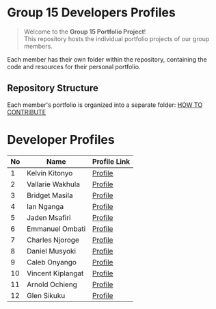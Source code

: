 # Group 15 Developers Profiles

> Welcome to the **Group 15 Portfolio Project**!   
> This repository hosts the individual portfolio projects of our group members. 

Each member has their own folder within the repository, containing the code and resources for their personal portfolio.

## Repository Structure

Each member's portfolio is organized into a separate folder:
[HOW TO CONTRIBUTE](/contributions.md)

# Developer Profiles

| No  | Name                | Profile Link                            |
| --- | ------------------- | --------------------------------------- |
| 1   | Kelvin Kitonyo      | [Profile](profiles/Kelvin-Kitonyo)      |
| 2   | Vallarie Wakhula    | [Profile](profiles/Vallarie-Wakhula)    |
| 3   | Bridget Masila      | [Profile](profiles/Bridget-Masila)      |
| 4   | Ian Nganga          | [Profile](profiles/Ian-Nganga)          |
| 5   | Jaden  Msafiri      | [Profile](profiles/Jaden-Msafiri)       |
| 6   | Emmanuel Ombati     | [Profile](profiles/Emmanuel-Ombati)     |
| 7   | Charles Njoroge     | [Profile](profiles/Charles-Njoroge)     |
| 8   | Daniel Musyoki      | [Profile](profiles/Daniel-Musyoki)      |
| 9   | Caleb Onyango       | [Profile](profiles/Caleb-Onyango)       |
| 10  | Vincent Kiplangat   | [Profile](profiles/Vincent-Kiplangat)   |
| 11  | Arnold Ochieng      | [Profile](profiles/Arnold-Ochieng)      |
| 12  | Glen Sikuku         | [Profile](profiles/Glen-Sikuku)         |
